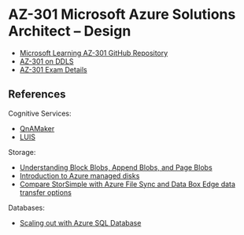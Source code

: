 # AZ-301 Microsoft Azure Solutions Architect – Design

* [Microsoft Learning AZ-301 GitHub Repository](https://github.com/MicrosoftLearning/AZ-301-MicrosoftAzureArchitectDesign)
* [AZ-301 on DDLS](https://www.ddls.com.au/courses/microsoft/azure/microsoft-az-301-azure-solutions-architect-design/)
* [AZ-301 Exam Details](https://www.microsoft.com/en-us/learning/exam-az-301.aspx)

## References

Cognitive Services:
* [QnAMaker](https://www.qnamaker.ai/)
* [LUIS](https://www.luis.ai)

Storage:
* [Understanding Block Blobs, Append Blobs, and Page Blobs](https://docs.microsoft.com/en-us/rest/api/storageservices/understanding-block-blobs--append-blobs--and-page-blobs)
* [Introduction to Azure managed disks](https://docs.microsoft.com/en-us/azure/virtual-machines/windows/managed-disks-overview)
* [Compare StorSimple with Azure File Sync and Data Box Edge data transfer options](https://docs.microsoft.com/en-us/azure/storsimple/storsimple-8000-choose-storage-solution)

Databases:
* [Scaling out with Azure SQL Database](https://docs.microsoft.com/en-us/azure/sql-database/sql-database-elastic-scale-introduction)
